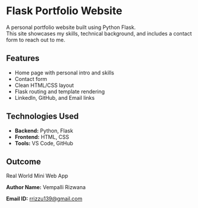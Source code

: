# Flask Portfolio Website

A personal portfolio website built using Python Flask.  
This site showcases my skills, technical background, and includes a contact form to reach out to me.

##  Features

 - Home page with personal intro and skills
 - Contact form 
 - Clean HTML/CSS layout
 - Flask routing and template rendering
 - LinkedIn, GitHub, and Email links

##  Technologies Used

- **Backend:** Python, Flask  
- **Frontend:** HTML, CSS  
- **Tools:** VS Code, GitHub

## Outcome

Real World Mini Web App


**Author Name:** Vempalli Rizwana

**Email ID:**  rrizzu139@gmail.com

